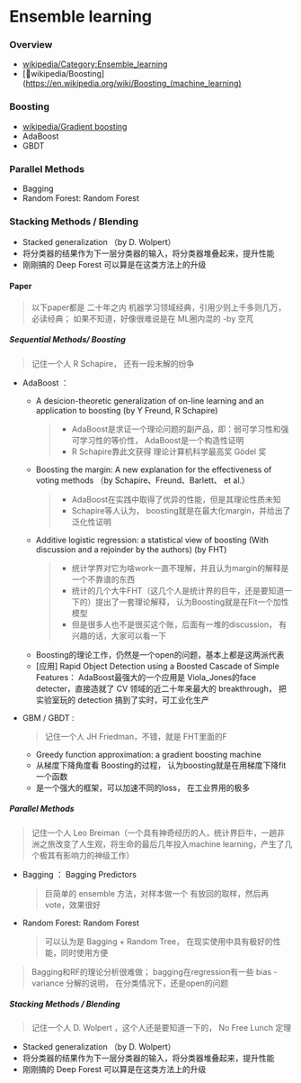 # Ensemble learning

### Overview
* [wikipedia/Category:Ensemble_learning](https://en.wikipedia.org/wiki/Category:Ensemble_learning)
* [wikipedia/Boosting](https://en.wikipedia.org/wiki/Boosting_(machine_learning)

### Boosting
* [wikipedia/Gradient boosting](
  https://en.wikipedia.org/wiki/Gradient_boosting)
* AdaBoost
* GBDT

### Parallel Methods
* Bagging
* Random Forest: Random Forest

### Stacking Methods / Blending
* Stacked generalization （by D. Wolpert）
* 将分类器的结果作为下一层分类器的输入，将分类器堆叠起来，提升性能
* 刚刚搞的 Deep Forest 可以算是在这类方法上的升级

#### Paper
> 以下paper都是 二十年之内 机器学习领域经典，引用少则上千多则几万，必读经典； 如果不知道，好像很难说是在 ML圈内混的 -by 空芃

##### Sequential Methods/ Boosting
> 记住一个人 R Schapire， 还有一段未解的纷争

* AdaBoost ：
  * A desicion-theoretic generalization of on-line learning and an application to boosting (by Y Freund, R Schapire)
    > * AdaBoost是求证一个理论问题的副产品，即：弱可学习性和强可学习性的等价性， AdaBoost是一个构造性证明
    > * R Schapire靠此文获得 理论计算机科学最高奖 Gödel 奖
  * Boosting the margin: A new explanation for the effectiveness of voting methods （by Schapire、Freund、Barlett、 et al.）
    > * AdaBoost在实践中取得了优异的性能，但是其理论性质未知
    > * Schapire等人认为， boosting就是在最大化margin，并给出了泛化性证明
  * Additive logistic regression: a statistical view of boosting (With discussion and a rejoinder by the authors) (by FHT)
    > * 统计学界对它为啥work一直不理解，并且认为margin的解释是一个不靠谱的东西
    > * 统计的几个大牛FHT（这几个人是统计界的巨牛，还是要知道一下的）提出了一套理论解释， 认为Boosting就是在Fit一个加性模型
    > * 但是很多人也不是很买这个账，后面有一堆的discussion， 有兴趣的话，大家可以看一下
  * Boosting的理论工作，仍然是一个open的问题，基本上都是这两派代表
  * [应用] Rapid Object Detection using a Boosted Cascade of Simple Features： AdaBoost最强大的一个应用是 Viola_Jones的face detecter，直接造就了 CV 领域的近二十年来最大的 breakthrough， 把实验室玩的 detection 搞到了实时，可工业化生产

* GBM / GBDT :
  > 记住一个人 JH Friedman，不错，就是 FHT里面的F

  * Greedy function approximation: a gradient boosting machine
  * 从梯度下降角度看 Boosting的过程， 认为boosting就是在用梯度下降fit一个函数
  * 是一个强大的框架，可以加速不同的loss， 在工业界用的极多


##### Parallel Methods
> 记住一个人 Leo Breiman（一个具有神奇经历的人，统计界巨牛，一趟非洲之旅改变了人生观，将生命的最后几年投入machine learning，产生了几个极其有影响力的神级工作）

* Bagging ： Bagging Predictors
  > 巨简单的 ensemble 方法，对样本做一个 有放回的取样，然后再 vote，效果很好

* Random Forest: Random Forest
  > 可以认为是 Bagging + Random Tree， 在现实使用中具有极好的性能，同时使用方便

> Bagging和RF的理论分析很难做； bagging在regression有一些 bias - variance 分解的说明， 在分类情况下，还是open的问题

##### Stacking Methods / Blending
> 记住一个人 D. Wolpert ，这个人还是要知道一下的， No Free Lunch 定理

  * Stacked generalization （by D. Wolpert）
  * 将分类器的结果作为下一层分类器的输入，将分类器堆叠起来，提升性能
  * 刚刚搞的 Deep Forest 可以算是在这类方法上的升级
